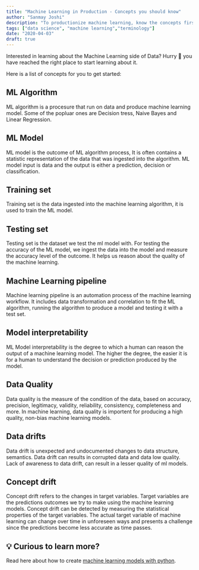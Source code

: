 ```yaml
---
title: "Machine Learning in Production - Concepts you should know"
author: "Sanmay Joshi"
description: "To productionize machine learning, know the concepts first"
tags: ["data science", "machine learning","terminology"]
date: "2020-04-03"
draft: true
---
```




Interested in learning about the Machine Learning side of Data? Hurry 🎉 you have reached the right place to start learning about it.

Here is a list of concepts for you to get started:

## ML Algorithm 
ML algorithm is a procesure that run on data and produce machine learning model. Some of the popluar ones are Decision tress, Naive Bayes and Linear Regression.

## ML Model
ML model is the outcome of ML algorithm process, It is often contains a statistic representation of the data that was ingested into the algorithm. ML model input is data and the output is either a prediction, decision or classification.

## Training set
Training set is the data ingested into the machine learning algorithm, it is used to train the ML model. 

## Testing set
Testing set is the dataset we test the ml model with. For testing the accuracy of the ML model, we ingest the data into the model and measure the accuracy level of the outcome. It helps us reason about the quality of the machine learning.


## Machine Learning pipeline
Machine learning pipeline is an automation process of the machine learning workflow. It includes data transformation and correlation to fit the ML algorithm, running the algorithm to produce a model and testing it with a test set.

## Model interpretability
ML Model interpretability is the degree to which a human can reason the output of a machine learning model. The higher the degree, the easier it is for a human to understand the decision or prediction produced by the model.

## Data Quality
Data quality is the measure of the condition of the data, based on accuracy, precision, legitimacy, validity, reliability, consistency, completeness and more. In machine learning, data quality is importent for producing a high quality, non-bias machine learning models.

## Data drifts 
Data drift is unexpected and undocumented changes to data structure, semantics. Data drift can results in corrupted data and data low quality. Lack of awareness to data drift, can result in a lesser quality of ml models.

## Concept drift
Concept drift refers to the changes in target variables.
Target variables are the predictions outcomes we try to make using the machine learning models.
Concept drift can be detected by measuring the statistical properties of the target variables.
The actual target variable of machine learning can change over time in unforeseen ways and presents a challenge since the predictions become less accurate as time passes.



## 💡 Curious to learn more?

Read here about how to create [machine learning models with python](https://docs.microsoft.com/en-us/learn/paths/create-machine-learn-models/?WT.mc_id=social-00000-adpolak).
